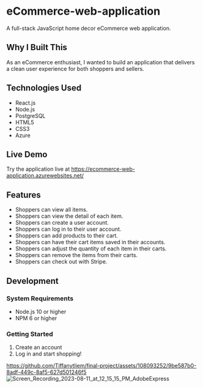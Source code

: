 # eCommerce-web-application

A full-stack JavaScript home decor eCommerce web application.

## Why I Built This

As an eCommerce enthusiast, I wanted to build an application that delivers a clean user experience for both shoppers and sellers. 

## Technologies Used

- React.js
- Node.js
- PostgreSQL
- HTML5
- CSS3
- Azure

## Live Demo

Try the application live at https://ecommerce-web-application.azurewebsites.net/

## Features

- Shoppers can view all items.
- Shoppers can view the detail of each item.
- Shoppers can create a user account.
- Shoppers can log in to their user account.
- Shoppers can add products to their cart.
- Shoppers can have their cart items saved in their accounts.
- Shoppers can adjust the quantity of each item in their carts.
- Shoppers can remove the items from their carts.
- Shoppers can check out with Stripe. 

## Development

### System Requirements

- Node.js 10 or higher
- NPM 6 or higher

### Getting Started

1. Create an account
2. Log in and start shopping!


https://github.com/Tiffanytliem/final-project/assets/108093252/9be587b0-8adf-449c-8af5-627d501246f5
![Screen_Recording_2023-08-11_at_12_15_15_PM_AdobeExpress](https://github.com/Tiffanytliem/eCommerce-web-app/assets/108093252/ef5ed980-2376-4fdd-bcaa-5633291d590e)


   
